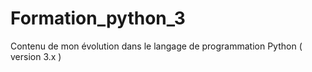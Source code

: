 # Formation_python_3
Contenu de mon évolution dans le langage de programmation Python ( version 3.x )
